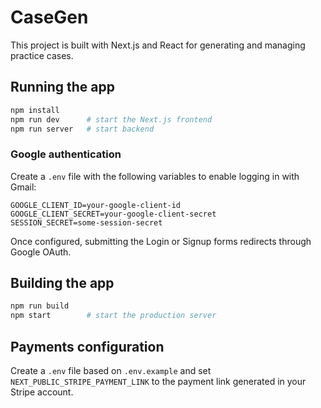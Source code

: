 # CaseGen

This project is built with Next.js and React for generating and managing practice cases.

## Running the app

```bash
npm install
npm run dev      # start the Next.js frontend
npm run server   # start backend
```

### Google authentication

Create a `.env` file with the following variables to enable logging in with Gmail:

```
GOOGLE_CLIENT_ID=your-google-client-id
GOOGLE_CLIENT_SECRET=your-google-client-secret
SESSION_SECRET=some-session-secret
```

Once configured, submitting the Login or Signup forms redirects through Google OAuth.

## Building the app

```bash
npm run build
npm start        # start the production server
```

## Payments configuration

Create a `.env` file based on `.env.example` and set `NEXT_PUBLIC_STRIPE_PAYMENT_LINK` to the payment link generated in your Stripe account.
